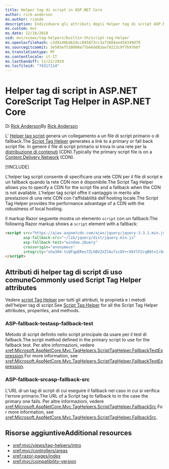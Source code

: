 ```yaml
---
title: Helper tag di script in ASP.NET Core
author: rick-anderson
ms.author: riande
description: Individuare gli attributi degli helper tag di script ASP.NET Core e il ruolo di ciascun attributo per estendere il comportamento del tag di script HTML.
ms.custom: mvc
ms.date: 12/18/2018
uid: mvc/views/tag-helpers/builtin-th/script-tag-helper
ms.openlocfilehash: c3d9148bd62dcc045873cc3a72884ae458349d70
ms.sourcegitcommit: 3e503ef510008e77be6dd82ee79213c9f7b97607
ms.translationtype: MT
ms.contentlocale: it-IT
ms.lasthandoff: 11/22/2019
ms.locfileid: "74317114"
---
```

# <a name="script-tag-helper-in-aspnet-core"></a><span data-ttu-id="24818-103">Helper tag di script in ASP.NET Core</span><span class="sxs-lookup"><span data-stu-id="24818-103">Script Tag Helper in ASP.NET Core</span></span>

<span data-ttu-id="24818-104">Di [Rick Anderson](https://twitter.com/RickAndMSFT)</span><span class="sxs-lookup"><span data-stu-id="24818-104">By [Rick Anderson](https://twitter.com/RickAndMSFT)</span></span>

<span data-ttu-id="24818-105">L' [Helper tag script](xref:Microsoft.AspNetCore.Mvc.TagHelpers.ScriptTagHelper) genera un collegamento a un file di script primario o di fallback.</span><span class="sxs-lookup"><span data-stu-id="24818-105">The [Script Tag Helper](xref:Microsoft.AspNetCore.Mvc.TagHelpers.ScriptTagHelper) generates a link to a primary or fall back script file.</span></span> <span data-ttu-id="24818-106">In genere il file di script primario si trova in una rete per la [distribuzione di contenuti](/office365/enterprise/content-delivery-networks#what-exactly-is-a-cdn) (CDN).</span><span class="sxs-lookup"><span data-stu-id="24818-106">Typically the primary script file is on a [Content Delivery Network](/office365/enterprise/content-delivery-networks#what-exactly-is-a-cdn) (CDN).</span></span>

[!INCLUDE[](~/includes/cdn.md)]

<span data-ttu-id="24818-107">L'helper tag script consente di specificare una rete CDN per il file di script e un fallback quando la rete CDN non è disponibile.</span><span class="sxs-lookup"><span data-stu-id="24818-107">The Script Tag Helper allows you to specify a CDN for the script file and a fallback when the CDN is not available.</span></span> <span data-ttu-id="24818-108">L'helper tag script offre il vantaggio in merito alle prestazioni di una rete CDN con l'affidabilità dell'hosting locale.</span><span class="sxs-lookup"><span data-stu-id="24818-108">The Script Tag Helper provides the performance advantage of a CDN with the robustness of local hosting.</span></span>

<span data-ttu-id="24818-109">Il markup Razor seguente mostra un elemento `script` con un fallback:</span><span class="sxs-lookup"><span data-stu-id="24818-109">The following Razor markup shows a `script` element with a fallback:</span></span>

```HTML
<script src="https://ajax.aspnetcdn.com/ajax/jquery/jquery-3.3.1.min.js"
        asp-fallback-src="~/lib/jquery/dist/jquery.min.js"
        asp-fallback-test="window.jQuery"
        crossorigin="anonymous"
        integrity="sha384-tsQFqpEReu7ZLhBV2VZlAu7zcOV+rXbYlF2cqB8txI/8aZajjp4Bqd+V6D5IgvKT">
</script>
```

## <a name="commonly-used-script-tag-helper-attributes"></a><span data-ttu-id="24818-110">Attributi di helper tag di script di uso comune</span><span class="sxs-lookup"><span data-stu-id="24818-110">Commonly used Script Tag Helper attributes</span></span>

<span data-ttu-id="24818-111">Vedere [script Tag Helper](xref:Microsoft.AspNetCore.Mvc.TagHelpers.ScriptTagHelper) per tutti gli attributi, le proprietà e i metodi dell'helper tag di script.</span><span class="sxs-lookup"><span data-stu-id="24818-111">See [Script Tag Helper](xref:Microsoft.AspNetCore.Mvc.TagHelpers.ScriptTagHelper) for all the Script Tag Helper attributes, properties, and methods.</span></span>

### <a name="asp-fallback-test"></a><span data-ttu-id="24818-112">ASP-fallback-test</span><span class="sxs-lookup"><span data-stu-id="24818-112">asp-fallback-test</span></span>

<span data-ttu-id="24818-113">Metodo di script definito nello script principale da usare per il test di fallback.</span><span class="sxs-lookup"><span data-stu-id="24818-113">The script method defined in the primary script to use for the fallback test.</span></span> <span data-ttu-id="24818-114">Per altre informazioni, vedere <xref:Microsoft.AspNetCore.Mvc.TagHelpers.ScriptTagHelper.FallbackTestExpression>.</span><span class="sxs-lookup"><span data-stu-id="24818-114">For more information, see <xref:Microsoft.AspNetCore.Mvc.TagHelpers.ScriptTagHelper.FallbackTestExpression>.</span></span>

### <a name="asp-fallback-src"></a><span data-ttu-id="24818-115">ASP-fallback-src</span><span class="sxs-lookup"><span data-stu-id="24818-115">asp-fallback-src</span></span>

<span data-ttu-id="24818-116">L'URL di un tag di script di cui eseguire il fallback nel caso in cui si verifica l'errore primario.</span><span class="sxs-lookup"><span data-stu-id="24818-116">The URL of a Script tag to fallback to in the case the primary one fails.</span></span> <span data-ttu-id="24818-117">Per altre informazioni, vedere <xref:Microsoft.AspNetCore.Mvc.TagHelpers.ScriptTagHelper.FallbackSrc>.</span><span class="sxs-lookup"><span data-stu-id="24818-117">For more information, see <xref:Microsoft.AspNetCore.Mvc.TagHelpers.ScriptTagHelper.FallbackSrc>.</span></span>

## <a name="additional-resources"></a><span data-ttu-id="24818-118">Risorse aggiuntive</span><span class="sxs-lookup"><span data-stu-id="24818-118">Additional resources</span></span>

* <xref:mvc/views/tag-helpers/intro>
* <xref:mvc/controllers/areas>
* <xref:razor-pages/index>
* <xref:mvc/compatibility-version>
